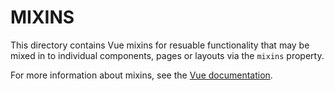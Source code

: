 # MIXINS

This directory contains Vue mixins for resuable functionality that may be mixed
in to individual components, pages or layouts via the `mixins` property.

For more information about mixins, see the [Vue documentation](https://vuejs.org/v2/guide/mixins.html).
